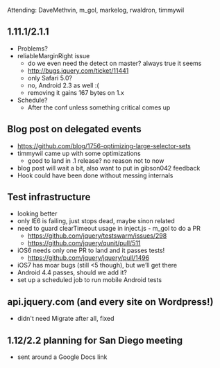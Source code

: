 Attending: DaveMethvin, m_gol, markelog, rwaldron, timmywil

## 1.11.1/2.1.1
* Problems?
* reliableMarginRight issue
  - do we even need the detect on master? always true it seems
  - http://bugs.jquery.com/ticket/11441
  - only Safari 5.0?
  - no, Android 2.3 as well :(
  - removing it gains 167 bytes on 1.x
* Schedule?
  - After the conf unless something critical comes up

## Blog post on delegated events
* https://github.com/blog/1756-optimizing-large-selector-sets
* timmywil came up with some optimizations
  - good to land in .1 release? no reason not to now
* blog post will wait a bit, also want to put in gibson042 feedback
* Hook could have been done without messing internals

## Test infrastructure
* looking better
* only IE6 is failing, just stops dead, maybe sinon related
* need to guard clearTimeout usage in inject.js - m_gol to do a PR
  - https://github.com/jquery/testswarm/issues/298
  - https://github.com/jquery/qunit/pull/511
* iOS6 needs only one PR to land and it passes tests!
  - https://github.com/jquery/jquery/pull/1496
* iOS7 has moar bugs (still <5 though), but we’ll get there
* Android 4.4 passes, should we add it?
* set up a scheduled job to run mobile Android tests

## api.jquery.com (and every site on Wordpress!)
* didn't need Migrate after all, fixed

## 1.12/2.2 planning for San Diego meeting
* sent around a Google Docs link

